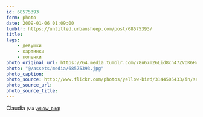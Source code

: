 ```yaml
---
id: 68575393
form: photo
date: 2009-01-06 01:09:00
tumblr: https://untitled.urbansheep.com/post/68575393/
title:
tags:
    - девушки
    - картинки
    - коленки
photo_original_url: https://64.media.tumblr.com/78n67m26Lid8cn47ZVoK6H44o1_400.jpg
photo: "@/assets/media/68575393.jpg"
photo_caption:
photo_source: http://www.flickr.com/photos/yellow-bird/3144505433/in/set-72157611792233302/
photo_source_url:
photo_source_title:
---
```


<p>Claudia <small>(via <a href="http://www.flickr.com/photos/yellow-bird/3144505433/in/set-72157611792233302/">yellow_bird</a>)</small></p>
